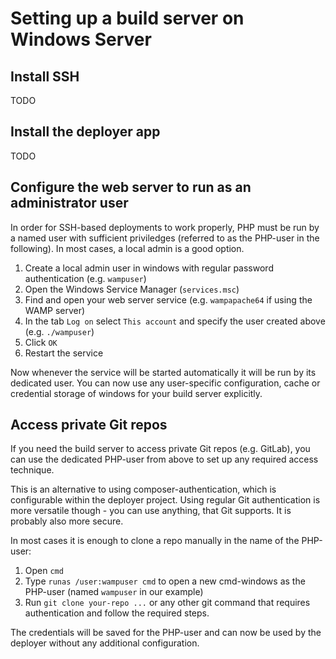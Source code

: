 # Setting up a build server on Windows Server

## Install SSH

TODO

## Install the deployer app

TODO

## Configure the web server to run as an administrator user

In order for SSH-based deployments to work properly, PHP must be run by a named user with sufficient priviledges (referred to as the PHP-user in the following). In most cases, a local admin is a good option.

1. Create a local admin user in windows with regular password authentication (e.g. `wampuser`)
2. Open the Windows Service Manager (`services.msc`)
3. Find and open your web server service (e.g. `wampapache64` if using the WAMP server) 
4. In the tab `Log on` select `This account` and specify the user created above (e.g. `./wampuser`)
5. Click `OK`
6. Restart the service

Now whenever the service will be started automatically it will be run by its dedicated user. You can now use any user-specific configuration, cache or credential storage of windows for your build server explicitly.

## Access private Git repos

If you need the build server to access private Git repos (e.g. GitLab), you can use the dedicated PHP-user from above to set up any required access technique. 

This is an alternative to using composer-authentication, which is configurable within the deployer project. Using regular Git authentication is more versatile though - you can use anything, that Git supports. It is probably also more secure.

In most cases it is enough to clone a repo manually in the name of the PHP-user:

1. Open `cmd`
2. Type `runas /user:wampuser cmd` to open a new cmd-windows as the PHP-user (named `wampuser` in our example)
3. Run `git clone your-repo ...` or any other git command that requires authentication and follow the required steps. 

The credentials will be saved for the PHP-user and can now be used by the deployer without any additional configuration.